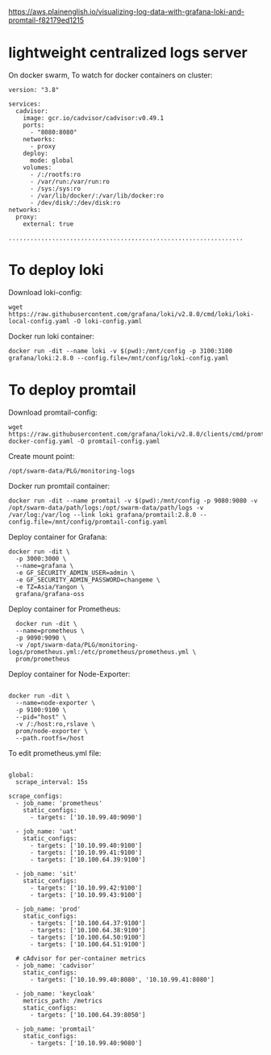 
https://aws.plainenglish.io/visualizing-log-data-with-grafana-loki-and-promtail-f82179ed1215


# lightweight centralized logs server


On docker swarm, To watch for docker containers on cluster:

```
version: "3.8"

services:
  cadvisor:
    image: gcr.io/cadvisor/cadvisor:v0.49.1
    ports:
      - "8080:8080"
    networks:
      - proxy
    deploy:
      mode: global
    volumes:
      - /:/rootfs:ro
      - /var/run:/var/run:ro
      - /sys:/sys:ro
      - /var/lib/docker/:/var/lib/docker:ro
      - /dev/disk/:/dev/disk:ro
networks:
  proxy:
    external: true

.................................................................

```

# To deploy loki
 
 Download loki-config:
```
wget https://raw.githubusercontent.com/grafana/loki/v2.8.0/cmd/loki/loki-local-config.yaml -O loki-config.yaml

```
Docker run loki container:
```
docker run -dit --name loki -v $(pwd):/mnt/config -p 3100:3100 grafana/loki:2.8.0 --config.file=/mnt/config/loki-config.yaml
```

# To deploy promtail

Download promtail-config:
```
wget  https://raw.githubusercontent.com/grafana/loki/v2.8.0/clients/cmd/promtail/promtail-docker-config.yaml -O promtail-config.yaml
```

Create mount point:
```
/opt/swarm-data/PLG/monitoring-logs
```
Docker run promtail container:
```
docker run -dit --name promtail -v $(pwd):/mnt/config -p 9080:9080 -v /opt/swarm-data/path/logs:/opt/swarm-data/path/logs -v /var/log:/var/log --link loki grafana/promtail:2.8.0 --config.file=/mnt/config/promtail-config.yaml

```

Deploy container for Grafana:
```
docker run -dit \
  -p 3000:3000 \
  --name=grafana \
  -e GF_SECURITY_ADMIN_USER=admin \
  -e GF_SECURITY_ADMIN_PASSWORD=changeme \
  -e TZ=Asia/Yangon \
  grafana/grafana-oss

``` 
  
  
Deploy container for Prometheus:

```
  docker run -dit \
  --name=prometheus \
  -p 9090:9090 \
  -v /opt/swarm-data/PLG/monitoring-logs/prometheus.yml:/etc/prometheus/prometheus.yml \
  prom/prometheus
```
Deploy container for Node-Exporter:

```

docker run -dit \
  --name=node-exporter \
  -p 9100:9100 \
  --pid="host" \
  -v /:/host:ro,rslave \
  prom/node-exporter \
  --path.rootfs=/host

```

To edit prometheus.yml file:

```

global:
  scrape_interval: 15s

scrape_configs:
  - job_name: 'prometheus'
    static_configs:
      - targets: ['10.10.99.40:9090']

  - job_name: 'uat'
    static_configs:
      - targets: ['10.10.99.40:9100']
      - targets: ['10.10.99.41:9100']
      - targets: ['10.100.64.39:9100']

  - job_name: 'sit'
    static_configs:
      - targets: ['10.10.99.42:9100']
      - targets: ['10.10.99.43:9100']

  - job_name: 'prod'
    static_configs:
      - targets: ['10.100.64.37:9100']
      - targets: ['10.100.64.38:9100']
      - targets: ['10.100.64.50:9100']
      - targets: ['10.100.64.51:9100']

  # cAdvisor for per-container metrics
  - job_name: 'cadvisor'
    static_configs:
      - targets: ['10.10.99.40:8080', '10.10.99.41:8080']

  - job_name: 'keycloak'
    metrics_path: /metrics
    static_configs:
      - targets: ['10.100.64.39:8050']

  - job_name: 'promtail'
    static_configs:
      - targets: ['10.10.99.40:9080']


```


